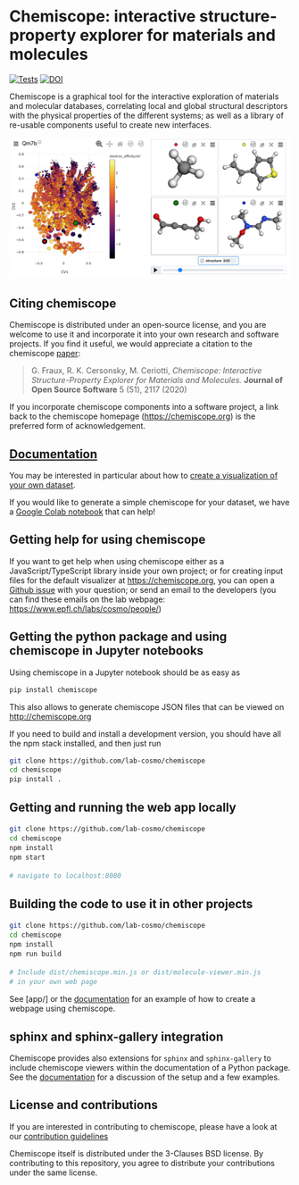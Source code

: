 # Chemiscope: interactive structure-property explorer for materials and molecules

[![Tests](https://github.com/lab-cosmo/chemiscope/actions/workflows/tests.yml/badge.svg)](https://github.com/lab-cosmo/chemiscope/actions/workflows/tests.yml)
[![DOI](https://joss.theoj.org/papers/10.21105/joss.02117/status.svg)](https://doi.org/10.21105/joss.02117)

Chemiscope is a graphical tool for the interactive exploration of materials and
molecular databases, correlating local and global structural descriptors with
the physical properties of the different systems; as well as a library of
re-usable components useful to create new interfaces.

![Default interface of chemiscope](docs/src/img/screenshot.png)

## Citing chemiscope

Chemiscope is distributed under an open-source license, and you are welcome to
use it and incorporate it into your own research and software projects.
If you find it useful, we would appreciate a citation to the chemiscope
[paper](https://doi.org/10.21105/joss.02117):

> G. Fraux, R. K. Cersonsky, M. Ceriotti, _Chemiscope: Interactive
> Structure-Property Explorer for Materials and Molecules._ **Journal of Open
> Source Software** 5 (51), 2117 (2020)

If you incorporate chemiscope components into a software project, a link back to
the chemiscope homepage (https://chemiscope.org) is the preferred form of
acknowledgement.

## [Documentation](https://chemiscope.org/docs/)

You may be interested in particular about how to [create a visualization of your
own dataset](https://chemiscope.org/docs/manual/input.html).

If you would like to generate a simple chemiscope for your dataset, we
have a [Google Colab notebook](https://colab.research.google.com/drive/1NU0gjtaHcB5Oc3NbFZiQYtctY2190hDu)
that can help!

## Getting help for using chemiscope

If you want to get help when using chemiscope either as a JavaScript/TypeScript
library inside your own project; or for creating input files for the default
visualizer at https://chemiscope.org, you can open a [Github
issue](https://github.com/lab-cosmo/chemiscope/issues/new) with your question;
or send an email to the developers (you can find these emails on the lab
webpage: https://www.epfl.ch/labs/cosmo/people/)

## Getting the python package and using chemiscope in Jupyter notebooks

Using chemiscope in a Jupyter notebook should be as easy as

```bash
pip install chemiscope
```

This also allows to generate chemiscope JSON files that can be viewed on
http://chemiscope.org

If you need to build and install a development version, you should have all the
npm stack installed, and then just run

```bash
git clone https://github.com/lab-cosmo/chemiscope
cd chemiscope
pip install .
```

## Getting and running the web app locally

```bash
git clone https://github.com/lab-cosmo/chemiscope
cd chemiscope
npm install
npm start

# navigate to localhost:8080
```

## Building the code to use it in other projects

```bash
git clone https://github.com/lab-cosmo/chemiscope
cd chemiscope
npm install
npm run build

# Include dist/chemiscope.min.js or dist/molecule-viewer.min.js
# in your own web page
```

See [app/] or the [documentation](https://chemiscope.org/docs/embedding.html)
for an example of how to create a webpage using chemiscope.

## sphinx and sphinx-gallery integration

Chemiscope provides also extensions for `sphinx` and `sphinx-gallery` to 
include chemiscope viewers within the documentation of a Python package. 
See the [documentation](https://chemiscope.org/docs/python/sphinx.html)
for a discussion of the setup and a few examples. 

## License and contributions

If you are interested in contributing to chemiscope, please have a look at our
[contribution guidelines](Contributing.md)

Chemiscope itself is distributed under the 3-Clauses BSD license. By
contributing to this repository, you agree to distribute your contributions
under the same license.

